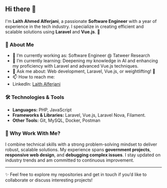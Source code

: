 ## Hi there 👋  
I'm **Laith Ahmed Alferjani**, a passionate **Software Engineer** with a year of experience in the tech industry. I specialize in creating efficient and scalable solutions using **Laravel** and **Vue.js**. 🚀  

### 🌟 About Me  
- 🔭 I’m currently working as: Software Engineer @ Tatweer Research
- 🌱 I’m currently learning: Deepening my knowledge in AI and enhancing my proficiency with Laravel  and advanced Vue.js techniques.  
- 💬 Ask me about: Web development, Laravel, Vue.js, or weightlifting! 💪  
- 📫 How to reach me:  
- LinkedIn: [Laith Alferjani](https://www.linkedin.com/in/laith-alferjani-937ba3197)  

### 🛠️ Technologies & Tools  
- **Languages:** PHP, JavaScript  
- **Frameworks & Libraries:** Laravel, Vue.js, Laravel Nova, Filament.
- **Other Tools:** Git, MySQL, Docker, Postman  

### 🌟 Why Work With Me?  
I combine technical skills with a strong problem-solving mindset to deliver robust, scalable solutions. My experience spans **government projects**, **responsive web design**, and **debugging complex issues**. I stay updated on industry trends and am committed to continuous improvement.

---

✨ Feel free to explore my repositories and get in touch if you’d like to collaborate or discuss interesting projects!
